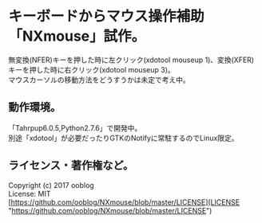# キーボードからマウス操作補助「NXmouse」試作。

無変換(NFER)キーを押した時に左クリック(xdotool mouseup 1)、変換(XFER)キーを押した時に右クリック(xdotool mouseup 3)。  
マウスカーソルの移動方法をどうすうかは未定で考え中。  


## 動作環境。

「Tahrpup6.0.5,Python2.7.6」で開発中。  
別途「xdotool」が必要だったりGTKのNotifyに常駐するのでLinux限定。  


## ライセンス・著作権など。

Copyright (c) 2017 ooblog  
License: MIT  
[https://github.com/ooblog/NXmouse/blob/master/LICENSE](LICENSE "https://github.com/ooblog/NXmouse/blob/master/LICENSE")  
